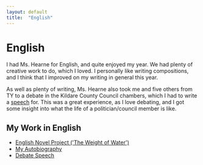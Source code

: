 ```yaml
---
layout: default
title:  "English"
---
```

<html>
  <body>
  <h1>English</h1>
    <p>I had Ms. Hearne for English, and quite enjoyed my year. We had plenty of creative work to do, which I loved. I personally like writing compositions, and I think that I improved on my writing in general this year.</p>
    <p>As well as plenty of writing, Ms. Hearne also took me and five others from TY to a debate in the Kildare County Council chambers, which I had to write a <a href="https://docs.google.com/document/d/162Ly3TJVNX9mefZTIhrcY2rgqJ2EXqkBef9k17bpR2U/pub?embedded=true" target="_blank">speech</a> for. This was a great experience, as I love debating, and I got some insight into what the life of a politician/council member is like.</p>
    <h2>My Work in English</h2>
      <ul>
        <li><a href="https://docs.google.com/document/d/1xi4z8Dc8DXILBGtENt0G04-RIH-nixHxD4TrdduRdws/pub?embedded=true" target="_blank">English Novel Project ('The Weight of Water')</a></li>
        <li><a href="https://docs.google.com/document/d/1iLXLUsmnAp0hamVry7vfDf2q0ksYx2c2lE6kkXGEIR0/pub?embedded=true" target="_blank">My Autobiography</a></li>
        <li><a href="https://docs.google.com/document/d/162Ly3TJVNX9mefZTIhrcY2rgqJ2EXqkBef9k17bpR2U/pub?embedded=true" target="_blank">Debate Speech</a></li> 
      </ul>
  </body>
</html>
